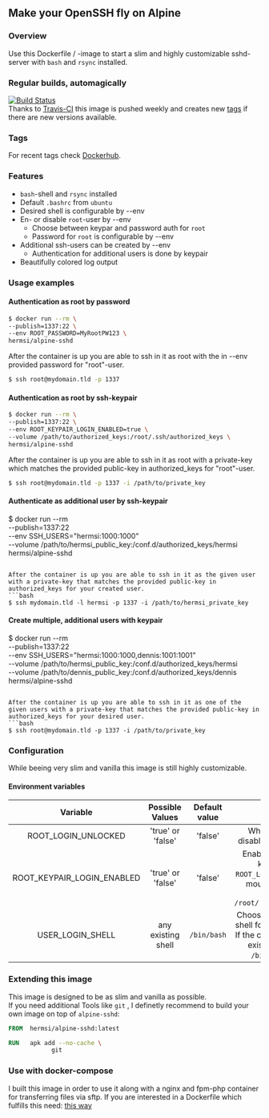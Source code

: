## Make your OpenSSH fly on Alpine

### Overview
Use this Dockerfile / -image to start a slim and highly customizable sshd-server with `bash` and `rsync` installed.

### Regular builds, automagically
[![Build Status](https://travis-ci.com/Hermsi1337/docker-sshd.svg?branch=master)](https://travis-ci.com/Hermsi1337/docker-sshd)   
Thanks to [Travis-CI](https://travis-ci.com/) this image is pushed weekly and creates new [tags](https://hub.docker.com/r/hermsi/alpine-sshd/tags/) if there are new versions available.

### Tags
For recent tags check [Dockerhub](https://hub.docker.com/r/hermsi/alpine-sshd/tags/).

### Features
* `bash`-shell and `rsync` installed
* Default `.bashrc` from `ubuntu`
* Desired shell is configurable by --env
* En- or disable `root`-user by --env
  * Choose between keypar and password auth for `root`
  * Password for `root` is configurable by --env
* Additional ssh-users can be created by --env
  * Authentication for additional users is done by keypair
* Beautifully colored log output 

### Usage examples
#### Authentication as root by password
```bash
$ docker run --rm \
--publish=1337:22 \
--env ROOT_PASSWORD=MyRootPW123 \
hermsi/alpine-sshd
```

After the container is up you are able to ssh in it as root with the in --env provided password for "root"-user.
```bash
$ ssh root@mydomain.tld -p 1337
```

#### Authentication as root by ssh-keypair
```bash
$ docker run --rm \
--publish=1337:22 \
--env ROOT_KEYPAIR_LOGIN_ENABLED=true \
--volume /path/to/authorized_keys:/root/.ssh/authorized_keys \
hermsi/alpine-sshd
```

After the container is up you are able to ssh in it as root with a private-key which matches the provided public-key in authorized_keys for "root"-user.
```bash
$ ssh root@mydomain.tld -p 1337 -i /path/to/private_key
```

#### Authenticate as additional user by ssh-keypair
$ docker run --rm \
--publish=1337:22 \
--env SSH_USERS="hermsi:1000:1000" \
--volume /path/to/hermsi_public_key:/conf.d/authorized_keys/hermsi \
hermsi/alpine-sshd
```

After the container is up you are able to ssh in it as the given user with a private-key that matches the provided public-key in authorized_keys for your created user.
```bash
$ ssh mydomain.tld -l hermsi -p 1337 -i /path/to/hermsi_private_key
```

#### Create multiple, additional users with keypair
$ docker run --rm \
--publish=1337:22 \
--env SSH_USERS="hermsi:1000:1000,dennis:1001:1001" \
--volume /path/to/hermsi_public_key:/conf.d/authorized_keys/hermsi \
--volume /path/to/dennis_public_key:/conf.d/authorized_keys/dennis \
hermsi/alpine-sshd
```

After the container is up you are able to ssh in it as one of the given users with a private-key that matches the provided public-key in authorized_keys for your desired user.
```bash
$ ssh root@mydomain.tld -p 1337 -i /path/to/private_key
```

### Configuration
While beeing very slim and vanilla this image is still highly customizable.

#### Environment variables
| Variable | Possible Values | Default value | Explanation |
|:-----------------:|:-----------------:|:----------------------------------------------:|:------------------------------------------------------------------------------------------------------------------------------------:|
| ROOT_LOGIN_UNLOCKED | 'true' or 'false' | 'false' | Whether to enable or disable login as 'root' user |
| ROOT_KEYPAIR_LOGIN_ENABLED | 'true' or 'false' | 'false' | Enable login as 'root' by keypair (implies `ROOT_LOGIN_UNLOCKED`). Must mount public-key into container: `/root/.ssh/authorized_keys` |
| USER_LOGIN_SHELL | any existing shell | `/bin/bash` | Choose the desired default shell for all additional users. If the configured shell is not existent, a fallback to `/bin/ash` is applied. |

### Extending this image
This image is designed to be as slim and vanilla as possible.   
If you need additional Tools like `git` , I definetly recommend to build your own image on top of `alpine-sshd`:
```Dockerfile
FROM  hermsi/alpine-sshd:latest

RUN   apk add --no-cache \
            git
```

### Use with docker-compose
I built this image in order to use it along with a nginx and fpm-php container for transferring files via sftp.
If you are interested in a Dockerfile which fulfills this need: [this way](https://github.com/Hermsi1337/docker-compose/blob/master/full_php_dev_stack/docker-compose.yml)
